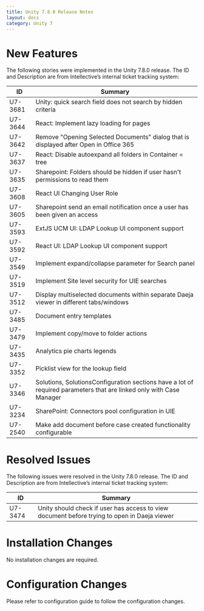 ```yaml
---
title: Unity 7.8.0 Release Notes
layout: docs
category: Unity 7
---
```


# New Features

The following stories were implemented in the Unity 7.8.0 release. The ID and Description are from Intellective’s internal ticket tracking system:

| ID      | Summary                                                                                                             |
| ------- | ------------------------------------------------------------------------------------------------------------------- |
| U7-3681 | Unity: quick search field does not search by hidden criteria                                                        |
| U7-3644 | React: Implement lazy loading for pages                                                                             |
| U7-3642 | Remove "Opening Selected Documents" dialog that is displayed after Open in Office 365                               |
| U7-3637 | React: Disable autoexpand all folders in Container = tree                                                            |
| U7-3635 | Sharepoint: Folders should be hidden if user hasn't permissions to read them                                        |
| U7-3608 | React UI Changing User Role                                                                                         |
| U7-3605 | Sharepoint send an email notification once a user has been given an access                                          |
| U7-3593 | ExtJS UCM UI: LDAP Lookup UI component support                                                                      |
| U7-3592 | React UI: LDAP Lookup UI component support                                                                          |
| U7-3549 | Implement expand/collapse parameter for Search panel                                                                |
| U7-3519 | Implement Site level security for UIE searches                                                                      |
| U7-3512 | Display multiselected documents within separate Daeja viewer in different tabs/windows                              |
| U7-3485 | Document entry templates                                                                                            |
| U7-3479 | Implement copy/move to folder actions                                                                               |
| U7-3435 | Analytics pie charts legends                                                                                        |
| U7-3352 | Picklist view for the lookup field                                                                                  |
| U7-3346 | Solutions, SolutionsConfiguration sections have a lot of required parameters that are linked only with Case Manager |
| U7-3234 | SharePoint: Connectors pool configuration in UIE                                                                    |
| U7-2540 | Make add document before case created functionality configurable                                                    |

# Resolved Issues

The following issues were resolved in the Unity 7.8.0 release. The ID and Description are from Intellective’s internal ticket tracking system:

| ID      | Summary                                                                                      |
| ------- | -------------------------------------------------------------------------------------------- |
| U7-3474 | Unity should check if user has access to view document before trying to open in Daeja viewer |

# Installation Changes

No installation changes are required.

# Configuration Changes

Please refer to configuration guide to follow the configuration changes.
